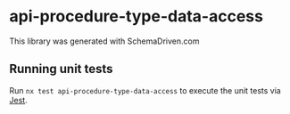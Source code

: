 
# api-procedure-type-data-access

This library was generated with SchemaDriven.com

## Running unit tests

Run `nx test api-procedure-type-data-access` to execute the unit tests via [Jest](https://jestjs.io).

